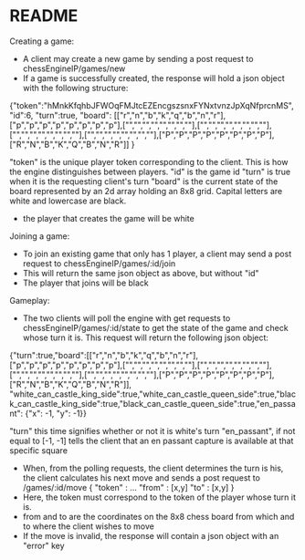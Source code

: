 # README

Creating a game:
- A client may create a new game by sending a post request to chessEngineIP/games/new
- If a game is successfully created, the response will hold a json object with the following structure:

{"token":"hMnkKfqhbJFWOqFMJtcEZEncgszsnxFYNxtvnzJpXqNfprcnMS",
 "id":6,
 "turn":true,
 "board":
  [["r","n","b","k","q","b","n","r"],["p","p","p","p","p","p","p","p"],["","","","","","","",""],["","","","","","","",""],["","","","","","","",""],["","","","","","","",""],["P","P","P","P","P","P","P","P"],["R","N","B","K","Q","B","N","R"]]
}

"token" is the unique player token corresponding to the client. This is how the engine distinguishes between players.
"id" is the game id
"turn" is true when it is the requesting client's turn
"board" is the current state of the board represented by an 2d array holding an 8x8 grid. Capital letters are white and lowercase are black.
- the player that creates the game will be white


Joining a game:
- To join an existing game that only has 1 player, a client may send a post request to chessEngineIP/games/:id/join
- This will return the same json object as above, but without "id" 
- The player that joins will be black

Gameplay:
- The two clients will poll the engine with get requests to chessEngineIP/games/:id/state to get the state of the game and check whose turn it is. This request will return the following json object:

{"turn":true,"board":[["r","n","b","k","q","b","n","r"],["p","p","p","p","p","p","p","p"],["","","","","","","",""],["","","","","","","",""],["","","","","","","",""],["","","","","","","",""],["P","P","P","P","P","P","P","P"],["R","N","B","K","Q","B","N","R"]], "white_can_castle_king_side":true,"white_can_castle_queen_side":true,"black_can_castle_king_side":true,"black_can_castle_queen_side":true,"en_passant": {"x": -1, "y": -1}}

"turn" this time signifies whether or not it is white's turn
"en_passant", if not equal to [-1, -1] tells the client that an en passant capture is available at that specific square

- When, from the polling requests, the client determines the turn is his, the client calculates his next move and sends
a post request to /games/:id/move { "token" : ... "from" : [x,y] "to" : [x,y] }
- Here, the token must correspond to the token of the player whose turn it is. 
- from and to are the coordinates on the 8x8 chess board from which and to where the client wishes to move
- If the move is invalid, the response will contain a json object with an "error" key 
